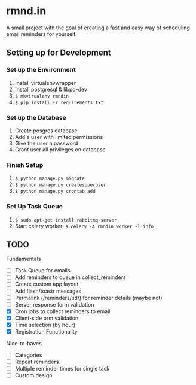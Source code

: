 # rmnd.in
A small project with the goal of creating a fast and easy way of scheduling email reminders for yourself.

## Setting up for Development

### Set up the Environment
1. Install virtualenvwrapper
1. Install postgresql & libpq-dev
1. `$ mkvirualenv rmndin`
1. `$ pip install -r requirements.txt`

### Set up the Database
1. Create posgres database
1. Add a user with limited permissions
1. Give the user a password
1. Grant user all privileges on database

### Finish Setup
1. `$ python manage.py migrate`
1. `$ python manage.py createsuperuser`
1. `$ python manage.py crontab add`

### Set Up Task Queue
1. `$ sudo apt-get install rabbitmq-server`
1. Start celery worker: `$ celery -A rmndin worker -l info`

## TODO
Fundamentals
- [ ] Task Queue for emails 
- [ ] Add reminders to queue in collect_reminders
- [ ] Create custom app layout
- [ ] Add flash/toastr messages
- [ ] Permalink (/reminders/:id/) for reminder details (maybe not)
- [ ] Server response form validation
- [x] Cron jobs to collect reminders to email 
- [x] Client-side orm validation
- [x] Time selection (by hour)
- [x] Registration Functionality

Nice-to-haves
- [ ] Categories
- [ ] Repeat reminders
- [ ] Multiple reminder times for single task
- [ ] Custom design
